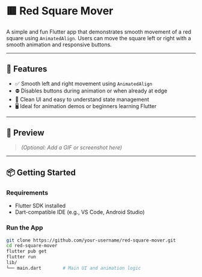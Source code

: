 # 🟥 Red Square Mover

A simple and fun Flutter app that demonstrates smooth movement of a red square using `AnimatedAlign`. Users can move the square left or right with a smooth animation and responsive buttons.

---

## 🚀 Features

- ✅ Smooth left and right movement using `AnimatedAlign`
- ⛔ Disables buttons during animation or when already at edge
- 🎯 Clean UI and easy to understand state management
- 🖥 Ideal for animation demos or beginners learning Flutter

---

## 📸 Preview

> *(Optional: Add a GIF or screenshot here)*

---

## 📦 Getting Started

### Requirements

- Flutter SDK installed  
- Dart-compatible IDE (e.g., VS Code, Android Studio)

### Run the App

```bash
git clone https://github.com/your-username/red-square-mover.git
cd red-square-mover
flutter pub get
flutter run
lib/
└── main.dart        # Main UI and animation logic
